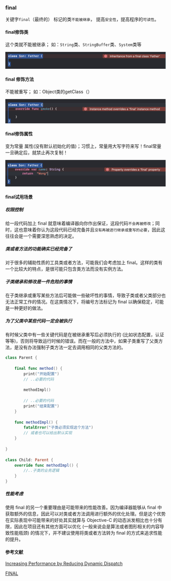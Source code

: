 ### final

关键字`final`（最终的） 标记的类`不能被继承`， 提高`安全性`，提高程序的`可读性`。

#### final修饰类

这个类就不能被继承； 如：`String`类、`StringBuffer`类、`System`类等

![finalclass](https://github.com/LeeWongSnail/AdvancedSwift/raw/main/res/finalclass.pic.jpg)

#### final 修饰方法

不能被重写； 如：Object类的getClass（）

![fianlmethod](https://github.com/LeeWongSnail/AdvancedSwift/raw/main/res/finalmetho.jpg)

#### final修饰属性

变为常量 属性(没有默认初始化的值)；习惯上，常量用大写字符来写！final常量一旦确定后，就禁止再次复制！

![finalproperty](https://github.com/LeeWongSnail/AdvancedSwift/raw/main/res/finalproperty.pic.jpg)

#### final试用场景

##### 权限控制

给一段代码加上 final 就意味着编译器向你作出保证，这段代码`不会再被修改`；同时，这也意味着你认为这段代码已经完备并且`没有再被进行继承或重写的必要`，因此这往往会是一个需要深思熟虑的决定。


##### 类或者方法的功能确实已经完备了

对于很多的辅助性质的工具类或者方法，可能我们会考虑加上 final。这样的类有一个比较大的特点，是很可能只包含类方法而没有实例方法。

##### 子类继承和修改是一件危险的事情

在子类继承或重写某些方法后可能做一些破坏性的事情，导致子类或者父类部分也无法正常工作的情况。在这类情况下，将编号方法标记为 final 以确保稳定，可能是一种更好的做法。

##### 为了父类中某些代码一定会被执行

有时候父类中有一些关键代码是在被继承重写后必须执行的 (比如状态配置，认证等等)，否则将导致运行时候的错误。而在一般的方法中，如果子类重写了父类方法，是没有办法强制子类方法一定去调用相同的父类方法的。

```swift
class Parent {

    final func method() {
        print("开始配置")
        // ..必要的代码

        methodImpl()

        // ..必要的代码
        print("结束配置")
    }

    func methodImpl() {
        fatalError("子类必须实现这个方法")
        // 或者也可以给出默认实现
    }

}

class Child: Parent {
    override func methodImpl() {
        //..子类的业务逻辑
    }
}
```

##### 性能考虑

使用 final 的另一个重要理由是可能带来的性能改善。因为编译器能够从 final 中获取额外的信息，因此可以对类或者方法调用进行额外的优化处理。但是这个优势在实际表现中可能带来的好处其实就算与 Objective-C 的动态派发相比也十分有限，因此在项目还有其他方面可以优化 (一般来说会是算法或者图形相关的内容导致性能瓶颈) 的情况下，并不建议使用将类或者方法转为 final 的方式来追求性能的提升。

#### 参考文献

[Increasing Performance by Reducing Dynamic Dispatch](https://developer.apple.com/swift/blog/?id=27)

[FINAL](https://swifter.tips/final/)

